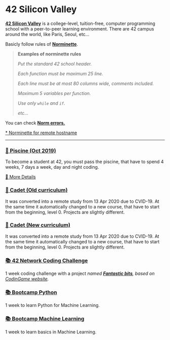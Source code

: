 # 42 Silicon Valley

**[42 Silicon Valley](https://www.42.us.org)** is a college-level, tuition-free, computer programming school with a peer-to-peer learning environment. There are 42 campus around the world, like Paris, Seoul, etc...

Basicly follow rules of **[Norminette](https://github.com/lisy0123/42/blob/master/norminette.en.pdf)**.

> **Examples of norminette rules**
>
> *Put the standard 42 school header.*
>
> *Each function must be maximum 25 line.*
>
> *Each line must be at most 80 columns wide, comments included.*
>
> *Maximum 5 variables per function.*
>
> *Use only `while` and `if`.*
>
> *etc...*

You can check [**Norm errors.**](https://github.com/lisy0123/42/blob/master/Norm_errors.md)

[* Norminette for remote hostname](https://github.com/42Paris/norminette)

---

### [:closed_book: Piscine (Oct 2019)](https://github.com/lisy0123/42/blob/master/Piscine)

To become a student at 42, you must pass the piscine, that have to spend 4 weeks, 7 days a week, day and night coding. 

[📖 More Details](https://www.42.us.org/program/piscine)

### [:green_book: Cadet (Old curriculum)](https://github.com/lisy0123/42/blob/master/Cadet_old)

It was converted into a remote study from 13 Apr 2020 due to CVID-19. At the same time it automatically changed to a new course, that have to start from the beginning, level 0. Projects are slightly different. 

### [:blue_book: Cadet (New curriculum)](https://github.com/lisy0123/42/blob/master/Cadet_new)

It was converted into a remote study from 13 Apr 2020 due to CVID-19. At the same time it automatically changed to a new course, that have to start from the beginning, level 0. Projects are slightly different. 

### [:books: 42 Network Coding Challenge](https://github.com/lisy0123/42/blob/master/42_Network_coding_challenge)

1 week coding challenge with a project *named [**Fantastic bits**](https://www.codingame.com/multiplayer/bot-programming/fantastic-bits), based on [CodinGame website](https://www.codingame.com).*

### [:books: Bootcamp Python](https://github.com/lisy0123/42/blob/master/Bootcamp_python)

1 week to learn Python for Machine Learning.

### [:books: Bootcamp Machine Learning](https://github.com/lisy0123/42/blob/master/Bootcamp_machine_learning)

1 week to learn basics in Machine Learning. 
